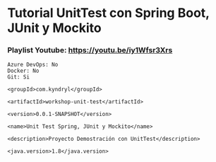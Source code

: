 # Tutorial UnitTest con Spring Boot, JUnit y Mockito
### Playlist Youtube: https://youtu.be/iy1Wfsr3Xrs

    Azure DevOps: No
    Docker: No
    Git: Si

    <groupId>com.kyndryl</groupId>
   
    <artifactId>workshop-unit-test</artifactId>
   
    <version>0.0.1-SNAPSHOT</version>
   
    <name>Unit Test Spring, JUnit y Mockito</name>
   
    <description>Proyecto Demostración con UnitTest</description>

    <java.version>1.8</java.version>